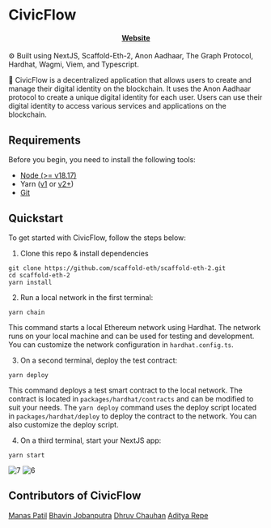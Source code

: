 # CivicFlow

<h4 align="center">
  <a href="https://scaffoldeth.io">Website</a>
</h4>

⚙️ Built using NextJS, Scaffold-Eth-2, Anon Aadhaar, The Graph Protocol, Hardhat, Wagmi, Viem, and Typescript.

🚀 CivicFlow is a decentralized application that allows users to create and manage their digital identity on the blockchain. It uses the Anon Aadhaar protocol to create a unique digital identity for each user. Users can use their digital identity to access various services and applications on the blockchain.

## Requirements

Before you begin, you need to install the following tools:

- [Node (>= v18.17)](https://nodejs.org/en/download/)
- Yarn ([v1](https://classic.yarnpkg.com/en/docs/install/) or [v2+](https://yarnpkg.com/getting-started/install))
- [Git](https://git-scm.com/downloads)

## Quickstart

To get started with CivicFlow, follow the steps below:

1. Clone this repo & install dependencies

```
git clone https://github.com/scaffold-eth/scaffold-eth-2.git
cd scaffold-eth-2
yarn install
```

2. Run a local network in the first terminal:

```
yarn chain
```

This command starts a local Ethereum network using Hardhat. The network runs on your local machine and can be used for testing and development. You can customize the network configuration in `hardhat.config.ts`.

3. On a second terminal, deploy the test contract:

```
yarn deploy
```

This command deploys a test smart contract to the local network. The contract is located in `packages/hardhat/contracts` and can be modified to suit your needs. The `yarn deploy` command uses the deploy script located in `packages/hardhat/deploy` to deploy the contract to the network. You can also customize the deploy script.

4. On a third terminal, start your NextJS app:

```
yarn start
```
![7](https://github.com/ManasPatil0967/ethmumbai/assets/93768529/f4f26854-f6d5-48fa-bdfc-cca7b8b1253f)
![6](https://github.com/ManasPatil0967/ethmumbai/assets/93768529/d9023e10-d87e-45b9-b05e-70dd4ebacb57)

## Contributors of CivicFlow

[Manas Patil](https://github.com/ManasPatil0967)
[Bhavin Jobanputra](https://github.com/Bhavinj13)
[Dhruv Chauhan](https://github.com/dhruvin101)
[Aditya Repe](https://github.com/adityarepe)
